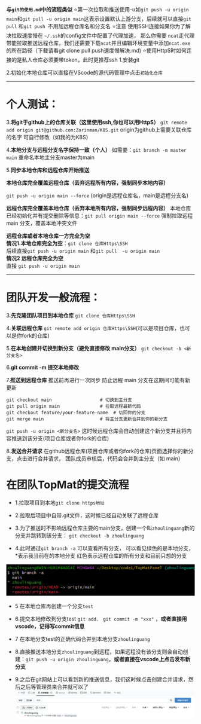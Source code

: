 **与`git的使用.md`中的流程类似**
⭐第一次拉取和推送使用-u如`git push -u origin main`和`git pull -u origin main`这表示设置默认上游分支，后续就可以直接`git pull` 和`git push `不用加远程仓库名和分支名
⭐注意 使用SSH连接如果你为了解决拉取速度慢在 `~/.ssh`的config文件中配置了代理加速， 那么你需要 `ncat`走代理带能拉取推送远程仓库，我们还需要下载`ncat`并且编辑环境变量中添加`ncat.exe`的所在路径（下载请看git clone pull push速度慢解决.md)
⭐使用HttpS时如何连接的是私人仓库必须要带token，此时更推荐ssh
1.安装git

2.初始化本地仓库可以直接在VScode的源代码管理中点击`初始化仓库`

-------
# 个人测试：

3.**将git于github上的仓库关联（这里使用ssh,你也可以用HttpS）**
 `git remote add origin git@github.com:Zorinman/K8S.git`   origin为github上需要关联仓库的名字 可自行修改（如我的为K8S）

4.**本地分支与远程分支名字保持一致（个人）**
如需要：`git branch -m master main` 重命名本地主分支master为main

5.**同步本地仓库和远程仓库开始推送**

**本地仓库完全覆盖远程仓库（丢弃远程所有内容，强制同步本地内容）**

`git push -u origin main --force` (origin是远程仓库名，main是远程分支名)

**远程仓库完全覆盖本地仓库（丢弃本地所有内容，强制同步远程内容）**
本地仓库已经初始化并有提交删除等信息：`git pull origin main --force` 强制拉取远程 main 分支，覆盖本地冲突文件

**远程仓库或者本地仓库一方完全为空**  
**情况1.本地仓库完全为空**：`git clone 仓库Https\SSH`  
后续直接`git push -u origin main` 和`git pull  -u origin main`  
**情况2 远程仓库完全为空**  
直接 `git push -u origin main`

---------------

# 团队开发一般流程：
3.**先克隆团队项目到本地仓库** `git clone 仓库Https\SSH`

4.**关联远程仓库** `git remote add origin 仓库Https\SSH`(可以是项目仓库，也可以是你fork的仓库)

5.**在本地创建并切换到新分支（避免直接修改 main分支）**
`git checkout -b <新分支名>`

6.**git commit -m 提交本地修改**

7.**推送到远程仓库**
推送前再进行一次同步 防止远程 main 分支在这期间可能有新更新
``` shell 
git checkout main                  # 切换到主分支
git pull origin main               # 拉取远程最新代码
git checkout feature/your-feature-name  # 切回你的分支
git merge main                     # 将主分支更新合并到你的新分支
```


`git push -u origin <新分支名>`
这时候远程仓库会自动创建这个新分支并且将内容推送到该分支(项目仓库或者你fork的仓库)

8.**发送合并请求**
在github远程仓库(项目仓库或者你fork的仓库)页面选择你的新分支，点击进行合并请求， 团队成员审核后，代码会合并到主分支（如 main）




# 在团队TopMat的提交流程
- 1.拉取项目到本地`git clone https地址`

- 2.拉取后项目中自带.git文件，这时候已经自动关联了远程仓库

- 3.为了推送时不影响远程仓库主要的main分支，创建一个叫`zhoulinguang`新的分支并跳转到该分支： `git checkout -b zhoulinguang`

- 4.此时通过`git branch -a` 可以查看所有分支， 可以看见绿色的是本地分支，*表示我当前在的本地分支
红色表示远程仓库的所有分支和目前只想的分支

![alt text](图片/image-9.png)


- 5 在本地仓库再创建一个分支`test`

- 6.提交本地修改到分支test `git add. `  `git commit -m "xxx"` ，**或者直接用vscode，记得写commit信息**

- 7 在本地分支test的正确代码合并到本地分支`zhoulinguang`

- 8.直接推送本地分支`zhoulinguang`到远程，如果远程没有该分支则会自动创建：`git push -u origin zhoulinguang`，**或者直接在vscode上点击发布新分支**

- 9.之后在git网站上可以看到新的推送信息，我们这时候点击创建合并请求，然后之后等管理员来合并就可以了
 ![alt text](图片/image-10.png)
